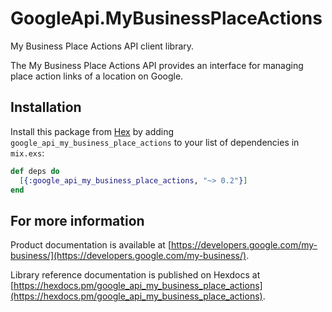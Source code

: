 # GoogleApi.MyBusinessPlaceActions

My Business Place Actions API client library.

The My Business Place Actions API provides an interface for managing place action links of a location on Google.

## Installation

Install this package from [Hex](https://hex.pm) by adding
`google_api_my_business_place_actions` to your list of dependencies in `mix.exs`:

```elixir
def deps do
  [{:google_api_my_business_place_actions, "~> 0.2"}]
end
```

## For more information

Product documentation is available at [https://developers.google.com/my-business/](https://developers.google.com/my-business/).

Library reference documentation is published on Hexdocs at
[https://hexdocs.pm/google_api_my_business_place_actions](https://hexdocs.pm/google_api_my_business_place_actions).
